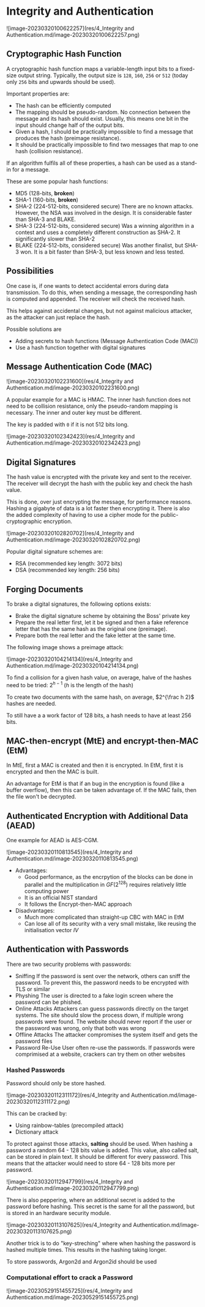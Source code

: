 # Integrity and Authentication
![image-20230320100622257](res/4_Integrity and Authentication.md/image-20230320100622257.png)

## Cryptographic Hash Function

A cryptographic hash function maps a variable-length input bits to a fixed-size output string. Typically, the output size is `128`, `160`, `256` or `512` (today only `256` bits and upwards should be used).

Important properties are:

* The hash can be efficiently computed
* The mapping should be pseudo-random. No connection between the message and its hash should exist. Usually, this means one bit in the input should change half of the output bits.
* Given a hash, I should be practically impossible to find a message that produces the hash (preimage resistance).
* It should be practically impossible to find two messages that map to one hash (collision resistance).

If an algorithm fulfils all of these properties, a hash can be used as a stand-in for a message.

These are some popular hash functions:

* MD5 (128-bits, **broken**)
* SHA-1 (160-bits, **broken**)
* SHA-2 (224-512-bits, considered secure)
  There are no known attacks. However, the NSA was involved in the design. It is considerable faster than SHA-3 and BLAKE.
* SHA-3 (224-512-bits, considered secure)
  Was a winning algorithm in a contest and uses a completely different construction as SHA-2. It significantly slower than SHA-2
* BLAKE (224-512-bits, considered secure)
  Was another finalist, but SHA-3 won. It is a bit faster than SHA-3, but less known and less tested.

## Possibilities

One case is, if one wants to detect accidental errors during data transmission. To do this, when sending a message, the corresponding hash is computed and appended. The receiver will check the received hash.

This helps against accidental changes, but not against malicious attacker, as the attacker can just replace the hash.

Possible solutions are

* Adding secrets to hash functions (Message Authentication Code (MAC))
* Use a hash function together with digital signatures

## Message Authentication Code (MAC)

![image-20230320102231600](res/4_Integrity and Authentication.md/image-20230320102231600.png)

A popular example for a MAC is HMAC. The inner hash function does not need to be collision resistance, only the pseudo-random mapping is necessary. The inner and outer key must be different.

The key is padded with `0` if it is not 512 bits long.

![image-20230320102342423](res/4_Integrity and Authentication.md/image-20230320102342423.png)

## Digital Signatures

The hash value is encrypted with the private key and sent to the receiver. The receiver will decrypt the hash with the public key and check the hash value.

This is done, over just encrypting the message, for performance reasons. Hashing a gigabyte of data is a lot faster then encrypting it. There is also the added complexity of having to use a cipher mode for the public-cryptographic encryption.

![image-20230320102820702](res/4_Integrity and Authentication.md/image-20230320102820702.png)

Popular digital signature schemes are:

* RSA (recommended key length: 3072 bits)
* DSA (recommended key length:  256 bits)

## Forging Documents

To brake a digital signatures, the following options exists:

* Brake the digital signature scheme by obtaining the Boss' private key
* Prepare the real letter first, let it be signed and then a fake reference letter that has the same hash as the original one (preimage).
* Prepare both the real letter and the fake letter at the same time. 

The following image shows a preimage attack:

![image-20230320104214134](res/4_Integrity and Authentication.md/image-20230320104214134.png)

To find a collision for a given hash value, on average, halve of the hashes need to be tried: $2^{h-1}$ ($h$ is the length of the hash)

To create two documents with the same hash, on average, $2^{\frac h 2}$ hashes are needed.

To still have a a work factor of 128 bits, a hash needs to have at least 256 bits.

## MAC-then-encrypt (MtE) and encrypt-then-MAC (EtM)

In MtE, first a MAC is created and then it is encrypted. In EtM, first it is encrypted and then the MAC is built.

An advantage for EtM is that if an bug in the encryption is found (like a buffer overflow), then this can be taken advantage of. If the MAC fails, then the file won't be decrypted. 

## Authenticated Encryption with Additional Data (AEAD)

One example for AEAD is AES-CGM.

![image-20230320110813545](res/4_Integrity and Authentication.md/image-20230320110813545.png)

* Advantages:
  * Good performance, as the encrpytion of the blocks can be done in parallel and the multiplication in $GF(2^{128})$ requires relatively little computing power
  * It is an official NIST standard
  * It follows the Encrypt-then-MAC approach
* Disadvantages:
  * Much more complicated than straight-up CBC with MAC in EtM
  * Can lose all of its security with a very small mistake, like reusing the initialisation vector $IV$

## Authentication with Passwords

There are two security problems with passwords:

* Sniffing
  If the password is sent over the network, others can sniff the password. To prevent this, the password needs to be encrypted with TLS or similar
* Physhing
  The user is directed to a fake login screen where the password can be phished.
* Online Attacks
  Attackers can guess passwords directly on the target systems. The site should slow the process down, if multiple wrong passwords were found. The website should never report if the user or the password was wrong, only that both was wrong
* Offline Attacks
  The attacker compromises the system itself and gets the password files
* Password Re-Use
  User often re-use the passwords. If passwords were comprimised at a website, crackers can try them on other websites

### Hashed Passwords

Password should only be store hashed. 

![image-20230320112311172](res/4_Integrity and Authentication.md/image-20230320112311172.png)

This can be cracked by:

* Using rainbow-tables (precompiled attack)
* Dictionary attack

To protect against those attacks, **salting** should be used. When hashing a password a random 64 - 128 bits value is added. This value, also called salt, can be stored in plain text. It should be different for every password. This means that the attacker would need to store 64 - 128 bits more per password.

![image-20230320112947799](res/4_Integrity and Authentication.md/image-20230320112947799.png)

There is also peppering, where an additional secret is added to the password before hashing. This secret is the same for all the password, but is stored in an hardware security module.

![image-20230320113107625](res/4_Integrity and Authentication.md/image-20230320113107625.png)

Another trick is to do "key-streching" where when hashing the password is hashed multiple times. This results in the hashing taking longer.

To store passwords, Argon2d and Argon2id should be used

### Computational effort to crack a Password

![image-20230529151455725](res/4_Integrity and Authentication.md/image-20230529151455725.png)
